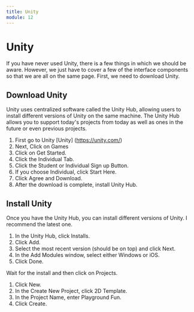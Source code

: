 ```yaml
---
title: Unity
module: 12
---
```


# Unity

If you have never used Unity, there is a few things in which we should be aware.  However, we just have to cover a few of the interface components so that we are all on the same page.  First, we need to download Unity.

## Download Unity

Unity uses centralized software called the Unity Hub, allowing users to install different versions of Unity on the same machine.  The Unity Hub allows you to support today's projects from today as well as ones in the future or even previous projects.

1. First go to Unity [Unity] (https://unity.com/)
2. Next, Click on Games
3. Click on Get Started.
4. Click the Individual Tab.
5. Click the Student or Individual Sign up Button.
6. If you choose Individual, click Start Here.
7. Click Agree and Download.
8. After the download is complete, install Unity Hub.


## Install Unity

Once you have the Unity Hub, you can install different versions of Unity.  I recommend the latest one.


1. In the Unity Hub, click Installs.
2. Click Add.
3. Select the most recent version (should be on top) and click Next.
4. In the Add Modules window, select either Windows or iOS.
5. Click Done.

Wait for the install and then click on Projects.

1. Click New.
2. In the Create New Project, click 2D Template.
3. In the Project Name, enter Playground Fun.
4. Click Create.

<!--<iframe width="560" height="315" src="https://www.youtube.com/embed/WEBWhS3NwF8" frameborder="0" allow="accelerometer; autoplay; encrypted-media; gyroscope; picture-in-picture" allowfullscreen></iframe>-->